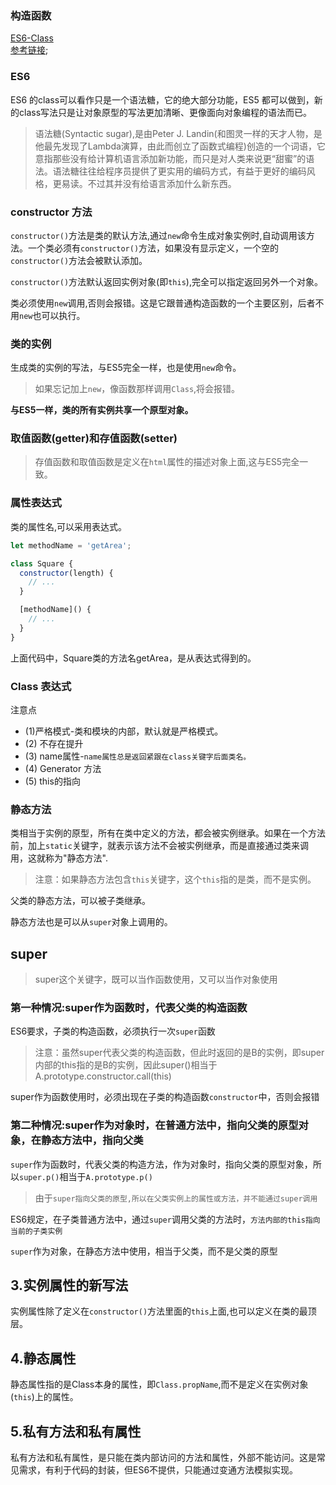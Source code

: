 ### 构造函数
[ES6-Class](https://es6.ruanyifeng.com/#docs/class#%E9%9D%99%E6%80%81%E6%96%B9%E6%B3%95)  
[参考链接](https://blog.csdn.net/weixin_41796631/article/details/82939585);　　
### ES6
ES6 的class可以看作只是一个语法糖，它的绝大部分功能，ES5 都可以做到，新的class写法只是让对象原型的写法更加清晰、更像面向对象编程的语法而已。  

> 语法糖(Syntactic sugar),是由Peter J. Landin(和图灵一样的天才人物，是他最先发现了Lambda演算，由此而创立了函数式编程)创造的一个词语，它意指那些没有给计算机语言添加新功能，而只是对人类来说更“甜蜜”的语法。语法糖往往给程序员提供了更实用的编码方式，有益于更好的编码风格，更易读。不过其并没有给语言添加什么新东西。  

### constructor 方法
`constructor()`方法是类的默认方法,通过`new`命令生成对象实例时,自动调用该方法。一个类必须有`constructor()`方法，如果没有显示定义，一个空的`constructor()`方法会被默认添加。   

`constructor()`方法默认返回实例对象(即`this`),完全可以指定返回另外一个对象。  

类必须使用`new`调用,否则会报错。这是它跟普通构造函数的一个主要区别，后者不用`new`也可以执行。

### 类的实例
生成类的实例的写法，与ES5完全一样，也是使用`new`命令。
> 如果忘记加上`new`，像函数那样调用`Class`,将会报错。  

**与ES5一样，类的所有实例共享一个原型对象。**  

### 取值函数(getter)和存值函数(setter)  
> 存值函数和取值函数是定义在`html`属性的描述对象上面,这与ES5完全一致。  

### 属性表达式
类的属性名,可以采用表达式。
```javascript
let methodName = 'getArea';

class Square {
  constructor(length) {
    // ...
  }

  [methodName]() {
    // ...
  }
}
```
上面代码中，Square类的方法名getArea，是从表达式得到的。  

### Class 表达式

注意点
+ (1)严格模式-类和模块的内部，默认就是严格模式。
+ (2) 不存在提升
+ (3) name属性-`name属性总是返回紧跟在class关键字后面类名。`  
+ (4) Generator 方法
+ (5) this的指向  

### 静态方法
类相当于实例的原型，所有在类中定义的方法，都会被实例继承。如果在一个方法前，加上`static`关键字，就表示该方法不会被实例继承，而是直接通过类来调用，这就称为"静态方法".  

> 注意：如果静态方法包含`this`关键字，这个`this`指的是类，而不是实例。  

父类的静态方法，可以被子类继承。  

静态方法也是可以从`super`对象上调用的。

## super
>super这个关键字，既可以当作函数使用，又可以当作对象使用

### 第一种情况:super作为函数时，代表父类的构造函数

ES6要求，子类的构造函数，必须执行一次`super`函数

>注意：虽然super代表父类的构造函数，但此时返回的是B的实例，即super内部的this指的是B的实例，因此super()相当于 A.prototype.constructor.call(this)   

super作为函数使用时，必须出现在子类的构造函数`constructor`中，否则会报错   

### 第二种情况:super作为对象时，在普通方法中，指向父类的原型对象，在静态方法中，指向父类
`super`作为函数时，代表父类的构造方法，作为对象时，指向父类的原型对象，所以`super.p()`相当于`A.prototype.p()`  

>由于`super指向父类的原型,所以在父类实例上的属性或方法，并不能通过super调用`  

ES6规定，在子类普通方法中，通过`super`调用父类的方法时，`方法内部的this指向当前的子类实例`   

`super`作为对象，在静态方法中使用，相当于父类，而不是父类的原型  

## 3.实例属性的新写法
实例属性除了定义在`constructor()`方法里面的`this`上面,也可以定义在类的最顶层。   
## 4.静态属性
静态属性指的是Class本身的属性，即`Class.propName`,而不是定义在实例对象(`this`)上的属性。  

## 5.私有方法和私有属性
私有方法和私有属性，是只能在类内部访问的方法和属性，外部不能访问。这是常见需求，有利于代码的封装，但ES6不提供，只能通过变通方法模拟实现。   



